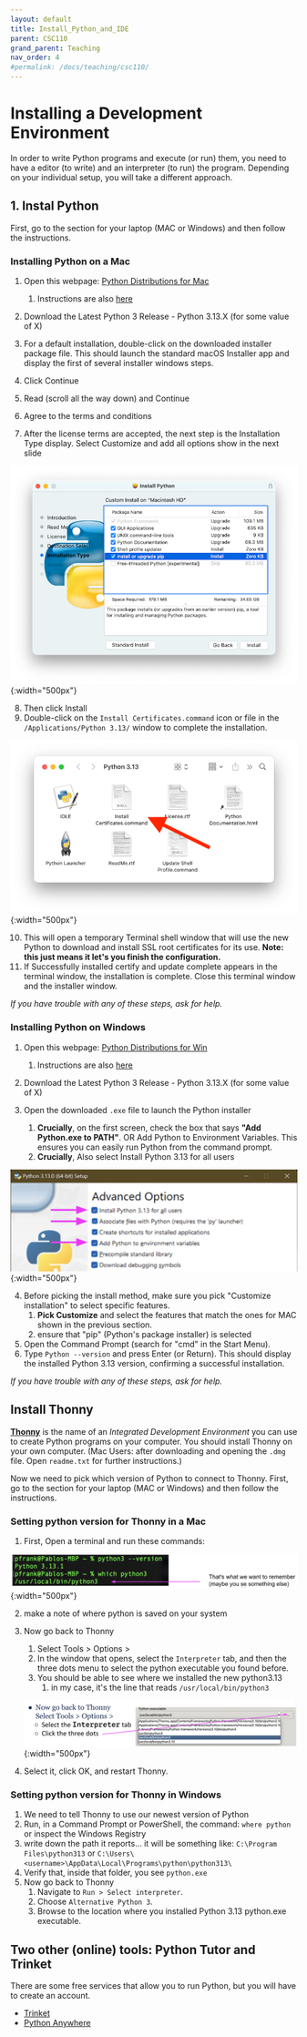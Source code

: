 ```yaml
---
layout: default
title: Install_Python_and_IDE
parent: CSC110
grand_parent: Teaching
nav_order: 4
#permalink: /docs/teaching/csc110/
---  
```


<!-- 
Setting up Pytest in VSCode
https://code.visualstudio.com/docs/python/testing
 -->

# Installing a Development Environment

In order to write Python programs and execute (or run) them, you need to have a editor (to write) and an interpreter (to run) the program. Depending on your individual setup, you will take a different approach.


<!-- 
## Option A: I'm using a Laptop (or Desktop)

### 0. Download Starter Files

Download `first.py` from [Moodle](add link later) and save it locally on your computer. Consider putting it in a folder called `CSC110`...maybe even in a sub-folder called `class-demos`.

### 1. What is your processor?
Take note of whether your processor is ARM or x64.

_On an Apple Machine:_
Click on the `Apple` icon in the upper left corner of your screen, this menu should drop down, click on `About This Mac`. If next to Processor, it says M1/M2/M3, M1/M2/M3 Pro, M1/M2/M3 Max, or M1/M2 Ultra, you have an ARM-based Mac. If it says Intel, you have an x64.

_On a Windows Machine:_
On Windows 11, open Settings by pressing the key combination – Win + I. Click System on the left side and tap on About. Under the Device specifications section and locate System type to find what bit your computer is. If the screen says 64-bit operating system, x64-based processor, Windows 11 is 64-bit. If you see 64-bit operating system, ARM-based processor, it means the system type is ARM64.

### 2. Instal Visual Studio Code

Instal Visual Studio Code (VS Code): Go to [https://code.visualstudio.com](https://code.visualstudio.com) and click the blue download button.
Follow the installation instructions.

_If it doesn't work then go to [https://code.visualstudio.com/download](https://code.visualstudio.com/download), select the appropriate download. 
Make sure you click the correct version, based on your operating system (Windows/Mac) and chip (x64/ARM). Ask if you don't understand._



 -->
## 1. Instal Python

First, go to the section for your laptop (MAC or Windows) and then follow the instructions.

### Installing Python on a Mac

  1. Open this webpage: [Python Distributions for Mac](https://www.python.org/downloads/macos/)

     1. Instructions are also [here](https://docs.python.org/3/using/mac.html)
  2. Download the Latest Python 3 Release - Python 3.13.X (for some value of X)
  3. For a default installation, double-click on the downloaded installer package file. This should launch the standard macOS Installer app and display the first of several installer windows steps.
  4. Click Continue
  5. Read (scroll all the way down) and Continue
  6. Agree to the terms and conditions
  7. After the license terms are accepted, the next step is the Installation Type display. Select Customize and add all options show in the next slide

  ![custom Python install](../../../assets/images/csc110/mac_installer_05_custom_install.png){:width="500px"}

  8. Then click Install
  9. Double-click on the `Install Certificates.command` icon or file in the `/Applications/Python 3.13/` window to complete the installation.

  ![custom Python applications](../../../assets/images/csc110/mac_installer_07_applications.png){:width="500px"}


  10. This will open a temporary Terminal shell window that will use the new Python to download and install SSL root certificates for its use. **Note: this just means it let's you finish the configuration.**
  11. If Successfully installed certify and update complete appears in the terminal window, the installation is complete. Close this terminal window and the installer window.

_If you have trouble with any of these steps, ask for help._



### Installing Python on Windows

  1. Open this webpage: [Python Distributions for Win](https://www.python.org/downloads/windows/)

     1. Instructions are also [here](https://docs.python.org/3/using/windows.html)
  2. Download the Latest Python 3 Release - Python 3.13.X (for some value of X)
  3. Open the downloaded `.exe` file to launch the Python installer
     1. **Crucially**, on the first screen, check the box that says **"Add Python.exe to PATH"**.  OR Add Python to Environment Variables. This ensures you can easily run Python from the command prompt.
     2. **Crucially**, Also select Install Python 3.13 for all users

  ![custom Python applications](../../../assets/images/csc110/win_installer_05_custom_install.png){:width="500px"}

  4. Before picking the install method, make sure you pick "Customize installation" to select specific features.
     1. **Pick Customize** and select the features that match the ones for MAC shown in the previous section.
     2. ensure that "pip" (Python's package installer) is selected
  5. Open the Command Prompt (search for "cmd" in the Start Menu).
  6. Type `Python --version` and press Enter (or Return). This should display the installed Python 3.13 version, confirming a successful installation.

_If you have trouble with any of these steps, ask for help._


<!-- 
### 4. Remove automatic suggestions (they are annoying)

1. Open the settings by pressing the following combination: On Mac: press the command button and then the comma (CMD + ",")  or (⌘,). On Windows: press Control and comma (Ctrl + ",")
2. On the search bar, write: *Editor:Suggest*
3. On the resulting list of matches, one has the name *Editor: Quick Suggestions*. Under it, there is a link to *Editor: Suggest On Trigger Characters*. Select that link.
4. On the resulting page, you will see a series of selected options that start with *Editor:Suggest:*. There are many of them... please unselect them all. 




<br>

---

<br>

## Option B: I'm using a Chromebook or IPad Pro.

We recommend that you use Visual Studio Code for Education: [https://vscodeedu.com/](https://vscodeedu.com/).

1. Open a browser to [https://vscodeedu.com/](https://vscodeedu.com/).
2. Sign in with a Microsoft account. If you do not have one, create an account with your personal email (gmail/hotmail). If you want to used your Smith email and credentials, you will need to sign up for [Office 365 Education](https://www.microsoft.com/en-us/education/products/office).
3. Click `My Work` -> `My Projects` -> `New project`. Give your project a name (e.g., CSC110) then click `Create Project`.
4. A new project will be created, and you will be given a main.py file. From here you can drag files into the browser and they will be added to your project. 

<br>

---

<br>


##  Backup for Option A - Conda or Thonny

### Anaconda - If your couldn't get Python to install.

Download and Install Anaconda.

1. Visit the Anaconda Website at:  [https://www.anaconda.com/products/individual](https://www.anaconda.com/products/individual)
2. Select the download option for your operating system (Windows, macOS, or Linux). 
3. Click the `Download` button to start the download of the Anaconda installer.
4. Follow these instructions on-screen instructions: [Windows](https://docs.anaconda.com/free/anaconda/install/windows/) or [Apple](https://docs.anaconda.com/free/anaconda/install/mac-os/)

Once Anaconda (or “conda” for short) has installed follow these steps to finish setup and use anaconda: Find and launch the Anaconda Navigator application. 

Install Visual Studio Code (see above) and then ask for help.

 -->




## Install Thonny

[**Thonny**](https://thonny.org) is the name of an _Integrated Development Environment_ you can use to create Python programs on your computer. You should install Thonny on your own computer. (Mac Users: after downloading and opening the `.dmg` file. Open `readme.txt` for further instructions.)


Now we need to pick which version of Python to connect to Thonny. First, go to the section for your laptop (MAC or Windows) and then follow the instructions.


### Setting python version for Thonny in a Mac

  1. First, Open a terminal and run these commands:

  ![Setup Python in Thonny](../../../assets/images/csc110/find_python.png){:width="500px"}

  2. make a note of where python is saved on your system
  3. Now go back to Thonny
     1. Select Tools > Options > 
     2. In the window that opens, select the `Interpreter` tab, and then the three dots menu to select the python executable you found before.
     3. You should be able to see where we installed the new python3.13
        1. in my case, it's the line that reads `/usr/local/bin/python3`

     ![Setup Python in Thonny](../../../assets/images/csc110/select_python_thonny.png){:width="500px"}
  4. Select it, click OK, and restart Thonny.


### Setting python version for Thonny in Windows

  1. We need to tell Thonny to use our newest version of Python 
  2. Run, in a Command Prompt or PowerShell, the command:
  `where python`
  or inspect the Windows Registry
  3. write down the path it reports… it will be something like:
  `C:\Program Files\python313` or
  `C:\Users\<username>\AppData\Local\Programs\python\python313\`
  4. Verify that, inside that folder, you see `python.exe`
  5. Now go back to Thonny
     1. Navigate to `Run > Select interpreter`.
     2. Choose `Alternative Python 3`.
     3. Browse to the location where you installed Python 3.13 python.exe executable.


<!-- 
Here's a quick overview of how to use Thonny to program in Python. There are two distinct ways of typing in Python statements:

1. You can use the _shell_, where each line you type is
interpreted by Python as soon as you hit `return`. 
2. You can also use the _editor_, which allows you to write a
collection of statements (a program), save the collection in a file, and then
have Python execute the contents of the program. 
 -->


## Two other (online) tools: Python Tutor and Trinket

There are some free services that allow you to run Python, but you will have to create an account.

* [Trinket](https://trinket.io/) 
* [Python Anywhere](https://www.pythonanywhere.com/)
